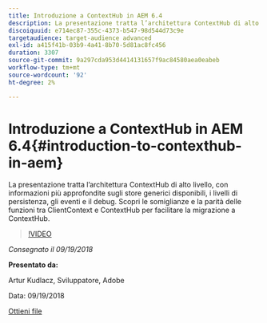 ```yaml
---
title: Introduzione a ContextHub in AEM 6.4
description: La presentazione tratta l’architettura ContextHub di alto livello, con informazioni più approfondite sugli store generici disponibili, i livelli di persistenza, gli eventi e il debug. Scopri le somiglianze e la parità delle funzioni tra ClientContext e ContextHub per facilitare la migrazione a ContextHub.
discoiquuid: e714ec87-355c-4373-b547-98d544d73c9e
targetaudience: target-audience advanced
exl-id: a415f41b-03b9-4a41-8b70-5d81ac8fc456
duration: 3307
source-git-commit: 9a297cda953d4414131657f9ac84580aea0eabeb
workflow-type: tm+mt
source-wordcount: '92'
ht-degree: 2%

---
```


# Introduzione a ContextHub in AEM 6.4{#introduction-to-contexthub-in-aem}

La presentazione tratta l’architettura ContextHub di alto livello, con informazioni più approfondite sugli store generici disponibili, i livelli di persistenza, gli eventi e il debug. Scopri le somiglianze e la parità delle funzioni tra ClientContext e ContextHub per facilitare la migrazione a ContextHub.

>[!VIDEO](https://video.tv.adobe.com/v/23839/?quality=9)

*Consegnato il 09/19/2018*

**Presentato da:**

Artur Kudlacz, Sviluppatore, Adobe

Data: 09/19/2018

[Ottieni file](assets/gems-session-introduction-to-contexthub-in-aem-64.pdf)

<!--
[Get back to the Overview](https://helpx.adobe.com/experience-manager/kt/eseminars/gems/aem-index.html)
-->
